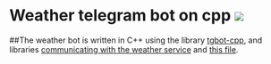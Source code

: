 # Weather telegram bot on cpp ![](https://github.com/blackcater/blackcater/raw/main/images/Hi.gif)
##The weather bot is written in C++ using the library  [tgbot-cpp](https://github.com/reo7sp/tgbot-cpp), and libraries [communicating with the weather service](https://github.com/kovdan01/weather-bot/blob/master/src/weather_api.h) and [this file](https://github.com/kovdan01/weather-bot/blob/master/src/weather_api.cpp).
